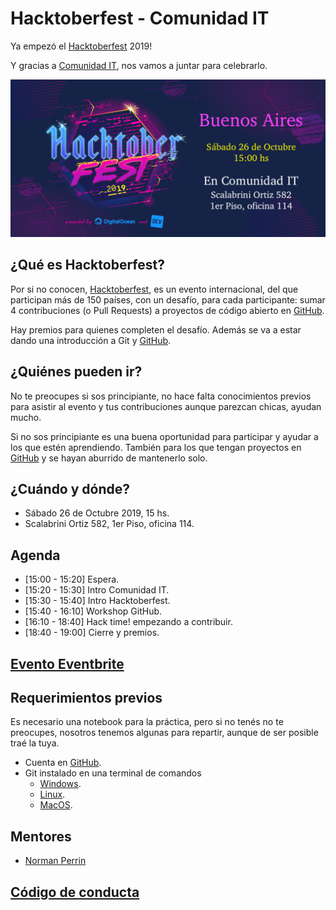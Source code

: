 # Hacktoberfest - Comunidad IT

Ya empezó el [Hacktoberfest](https://hacktoberfest.digitalocean.com/) 2019!

Y gracias a [Comunidad IT](http://www.comunidadit.org/), nos vamos a juntar para celebrarlo.

![banner hacktoberfest](/recursos/banner.png)

## ¿Qué es Hacktoberfest?

Por si no conocen, [Hacktoberfest](https://hacktoberfest.digitalocean.com/), es un evento internacional, del que participan más de 150 países, con un desafío, para cada participante: sumar 4 contribuciones (o Pull Requests) a proyectos de código abierto en [GitHub](http://github.com).

Hay premios para quienes completen el desafío. Además se va a estar dando una introducción a Git y [GitHub](http://github.com).

## ¿Quiénes pueden ir?

No te preocupes si sos principiante, no hace falta conocimientos previos para asistir al evento y tus contribuciones aunque parezcan chicas, ayudan mucho.

Si no sos principiante es una buena oportunidad para participar y ayudar a los que estén aprendiendo. También para los que tengan proyectos en [GitHub](http://github.com) y se hayan aburrido de mantenerlo solo.

## ¿Cuándo y dónde?

 - Sábado 26 de Octubre 2019, 15 hs.
 - Scalabrini Ortiz 582, 1er Piso, oficina 114.

## Agenda

- [15:00 - 15:20] Espera.
- [15:20 - 15:30] Intro Comunidad IT.
- [15:30 - 15:40] Intro Hacktoberfest.
- [15:40 - 16:10] Workshop GitHub.
- [16:10 - 18:40] Hack time! empezando a contribuir.
- [18:40 - 19:00] Cierre y premios.

## [Evento Eventbrite](https://www.eventbrite.com.ar/e/hacktoberfest-en-comunidad-it-tickets-76250498293)

## Requerimientos previos

Es necesario una notebook para la práctica, pero si no tenés no te preocupes, nosotros tenemos algunas para repartir, aunque de ser posible traé la tuya.

- Cuenta en [GitHub](http://github.com).
- Git instalado en una terminal de comandos
  - [Windows](https://gitforwindows.org/).
  - [Linux](https://git-scm.com/download/linux).
  - [MacOS](https://git-scm.com/download/mac).
 
## Mentores

- [Norman Perrin](https://github.com/normanperrin)

## [Código de conducta](https://docs.google.com/document/d/1gFKOhyUqMZzrZcbq8A_TpO5x9J9HK6agv70awCH8pyI)
